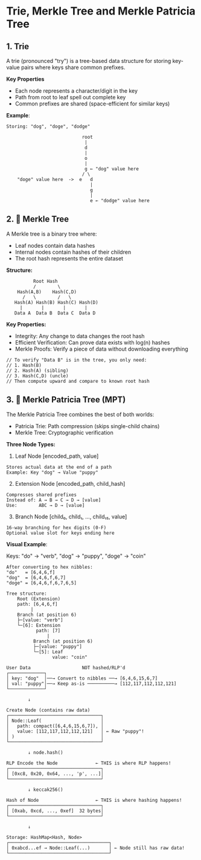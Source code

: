 # Trie, Merkle Tree and Merkle Patricia Tree

## 1. Trie

A trie (pronounced "try") is a tree-based data structure for storing key-value pairs where keys share common prefixes.

**Key Properties**

* Each node represents a character/digit in the key
* Path from root to leaf spell out complete key
* Common prefixes are shared  (space-efficient for similar keys)

**Example**:

```
Storing: "dog", "doge", "dodge"

                            root
                             |
                             d
                             |
                             o
                             |
                             g ← "dog" value here
                            / \
    "doge" value here  ->  e   d
                               |
                               g           
                               |
                               e ← "dodge" value here
```

## 2. 🔐 Merkle Tree
A Merkle tree is a binary tree where:

* Leaf nodes contain data hashes
* Internal nodes contain hashes of their children
* The root hash represents the entire dataset

**Structure:**

```
          Root Hash
          /        \
    Hash(A,B)    Hash(C,D)
      /   \        /   \
   Hash(A) Hash(B) Hash(C) Hash(D)
     |       |       |       |
   Data A  Data B  Data C  Data D
```

**Key Properties:**

* Integrity: Any change to data changes the root hash
* Efficient Verification: Can prove data exists with log(n) hashes
* Merkle Proofs: Verify a piece of data without downloading everything

```
// To verify "Data B" is in the tree, you only need:
// 1. Hash(B)
// 2. Hash(A) (sibling)
// 3. Hash(C,D) (uncle)
// Then compute upward and compare to known root hash
```

## 3. 🎯 Merkle Patricia Tree (MPT)
The Merkle Patricia Tree combines the best of both worlds:

* Patricia Trie: Path compression (skips single-child chains)
* Merkle Tree: Cryptographic verification

**Three Node Types:**

1. Leaf Node [encoded_path, value]

```
Stores actual data at the end of a path
Example: Key "dog" → Value "puppy"
```

2. Extension Node [encoded_path, child_hash]

```
Compresses shared prefixes
Instead of: A → B → C → D → [value]
Use:        ABC → D → [value]
```

3. Branch Node [child₀, child₁, ..., child₁₅, value]

```
16-way branching for hex digits (0-F)
Optional value slot for keys ending here
```

**Visual Example**:

Keys: "do" → "verb", "dog" → "puppy", "doge" → "coin"
```
After converting to hex nibbles:
"do"   = [6,4,6,f]
"dog"  = [6,4,6,f,6,7]
"doge" = [6,4,6,f,6,7,6,5]

Tree structure:
    Root (Extension)
    path: [6,4,6,f]
         |
    Branch (at position 6)
    ├─[value: "verb"]
    └─[6]: Extension
           path: [7]
               |
          Branch (at position 6)
          ├─[value: "puppy"]
          └─[5]: Leaf
                 value: "coin"
```

```
User Data                   NOT hashed/RLP'd
┌─────────────┐
│ key: "dog"  │──→ Convert to nibbles ──→ [6,4,6,15,6,7]
│ val: "puppy"│──→ Keep as-is ──────────→ [112,117,112,112,121]
└─────────────┘

        ↓

Create Node (contains raw data)
┌──────────────────────────────────┐
│ Node::Leaf(                      │
│   path: compact([6,4,6,15,6,7]), │
│   value: [112,117,112,112,121]   │ ← Raw "puppy"!
│ )                                │
└──────────────────────────────────┘

        ↓ node.hash()

RLP Encode the Node              ← THIS is where RLP happens!
┌──────────────────────────────────┐
│ [0xc8, 0x20, 0x64, ..., 'p', ...]│
└──────────────────────────────────┘

        ↓ keccak256()

Hash of Node                     ← THIS is where hashing happens!
┌──────────────────────────────────┐
│ [0xab, 0xcd, ..., 0xef]  32 bytes│
└──────────────────────────────────┘

        ↓

Storage: HashMap<Hash, Node>
┌─────────────────────────────────────┐
│ 0xabcd...ef → Node::Leaf(...)       │ ← Node still has raw data!
└─────────────────────────────────────┘
```